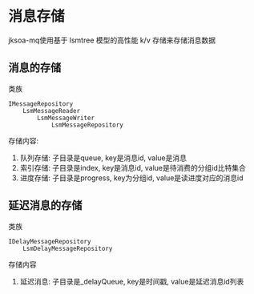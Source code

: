 # 消息存储

jksoa-mq使用基于 lsmtree 模型的高性能 k/v 存储来存储消息数据

## 消息的存储

类族

```
IMessageRepository
    LsmMessageReader
        LsmMessageWriter
            LsmMessageRepository
```

存储内容:
1. 队列存储: 子目录是queue, key是消息id, value是消息
2. 索引存储: 子目录是index, key是消息id, value是待消费的分组id比特集合
3. 进度存储: 子目录是progress, key为分组id, value是读进度对应的消息id

## 延迟消息的存储

类族

```
IDelayMessageRepository
    LsmDelayMessageRepository
```

存储内容
1. 延迟消息: 子目录是_delayQueue, key是时间戳, value是延迟消息id列表
